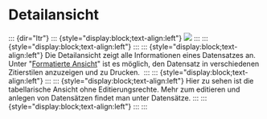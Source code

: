 Detailansicht
=============
::: {dir="ltr"}
::: {style="display:block;text-align:left"}
![](../../../_/rsrc/1435009409868/home/introduction/user-surface/detail-view/Auswahl_007.png)
:::
::: {style="display:block;text-align:left"}
:::
::: {style="display:block;text-align:left"}
Die Detailansicht zeigt alle Informationen eines Datensatzes an. Unter "[Formatierte Ansicht](../../../manage-records/change-record-view/view-format.html)" ist es möglich, den Datensatz in verschiedenen Zitierstilen anzuzeigen und zu Drucken. 
:::
::: {style="display:block;text-align:left"}
:::
::: {style="display:block;text-align:left"}
Hier zu sehen ist die tabellarische Ansicht ohne Editierungsrechte. Mehr zum editieren und anlegen von Datensätzen findet man unter Datensätze.
:::
::: {style="display:block;text-align:left"}
:::
:::

